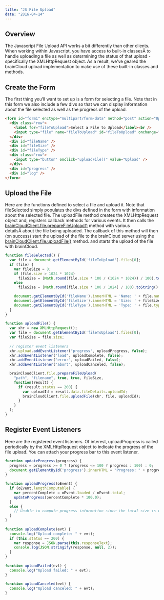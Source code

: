 ```yaml
---
title: "JS File Upload"
date: "2016-04-14"
---
```


## Overview

The Javascript File Upload API works a bit differently than other clients. When working within Javascript, you have access to built-in classesÂ to handle uploading a file as well as determining the status of that upload - specifically the XMLHttpRequest object. As a result, we've geared the brainCloud upload implementation to make use of these built-in classes and methods.

## Create the Form

The first thing you'll want to set up is a form for selecting a file. Note that in this form we also include a few divs so that we can display information about the file selected as well as the progress of the upload.
```html
<form id="form1" enctype="multipart/form-data" method="post" action="Upload.aspx">
  <div class="row">
    <label for="fileToUpload">Select a File to Upload</label><br />
    <input type="file" name="fileToUpload" id="fileToUpload" onchange="fileSelected();" />
  </div>
  <div id="fileName" />
  <div id="fileSize" />
  <div id="fileType" />
  <div class="row">
    <input type="button" onclick="uploadFile()" value="Upload" />
  </div>
  <div id="progress" />
  <div id="log" />
</form>
```
## Upload the File

Here are the functions defined to select a file and upload it. Note that fileSelected simply populates the divs defined in the form with information about the selected file. The uploadFile method creates the XMLHttpRequest object and, registers callback methods for various events. It then calls the [brainCloudClient.file.prepareFileUpload()](/api/capi/file/prepareuserupload/) method with various detailsÂ about the file being uploaded. The callback of this method will then (on success) start the upload of the file to the brainCloud server using the [brainCloudClient.file.uploadFile()](/api/capi/file/uploadfile,javascript) method. and starts the upload of the file with brainCloud.
```js
function fileSelected() {
  var file = document.getElementById('fileToUpload').files[0];
  if (file) {
    var fileSize = 0;
    if (file.size > 1024 * 1024)
      fileSize = (Math.round(file.size * 100 / (1024 * 1024)) / 100).toString() + 'MB';
    else
      fileSize = (Math.round(file.size * 100 / 1024) / 100).toString() + 'KB';

    document.getElementById('fileName').innerHTML = 'Name: ' + file.name;
    document.getElementById('fileSize').innerHTML = 'Size: ' + fileSize;
    document.getElementById('fileType').innerHTML = 'Type: ' + file.type;
  }
}
		
function uploadFile() {
  var xhr = new XMLHttpRequest();
  var file = document.getElementById('fileToUpload').files[0];
  var fileSize = file.size;
		
  // register event listeners
  xhr.upload.addEventListener("progress", uploadProgress, false);
  xhr.addEventListener("load", uploadComplete, false);
  xhr.addEventListener("error", uploadFailed, false);
  xhr.addEventListener("abort", uploadCanceled, false);

  brainCloudClient.file.prepareFileUpload(
    "path", "filename", true, true, fileSize, 
    function(result) {
      if (result.status == 200) {
        var uploadId = result.data.fileDetails.uploadId;
        brainCloudClient.file.uploadFile(xhr, file, uploadId);
      }
    }
  );
}
```
## Register Event Listeners

Here are the registered event listeners. Of interest, uploadProgress is called periodically by the XMLHttpRequest object to indicate the progress of the file upload. You can attach your progress bar to this event listener.
```js
function updateProgress(progress) {
  progress = progress >= 0 ? (progress <= 100 ? progress : 100) : 0;
  document.getElementById('progress').innerHTML = "Progress: " + progress + "%";
}
	
function uploadProgress(oEvent) {
  if (oEvent.lengthComputable) {
    var percentComplete = oEvent.loaded / oEvent.total;
    updateProgress(percentComplete * 100.0);
  }
  else {
    // Unable to compute progress information since the total size is unknown
  }
}
	
function uploadComplete(evt) {
  console.log("Upload complete: " + evt);
  if (this.status == 200) {
    var response = JSON.parse(this.responseText);
    console.log(JSON.stringify(response, null, 2));
  }
}
	
function uploadFailed(evt) {
  console.log("Upload failed: " + evt);
}
	
function uploadCanceled(evt) {
  console.log("Upload canceled: " + evt);
}
```
